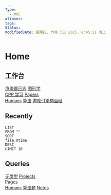 ```yaml
---
Type:
  - MOC
aliases: 
tags: 
Status: 
modifiedDate: 星期四, 六月 5日 2025, 8:45:11 晚上
---
```


# Home

## 工作台

[渲染器日志](1.Pages/渲染器日志.md)
[图形学](1.Pages/图形学.md)  
[CPP 学习](1.Pages/CPP%20学习.md)
[Papers](1.Pages/Papers.md)  
[Humans](1.Pages/Humans.md)
[算法](1.Pages/算法.md)
[游戏引擎岗面经](1.Pages/游戏引擎岗面经.md)

## Recently

```dataview
LIST
FROM "" 
SORT 
file.mtime 
DESC 
LIMIT 10
```

## Queries

[无类型](1.Pages/无类型.md)
[Projects](1.Pages/Projects.md)  
[Pages](1.Pages/Pages.md)  
[Humans](1.Pages/Humans.md)
[算法题](1.Pages/算法题.md)
[Notes](1.Pages/Notes.md)  
